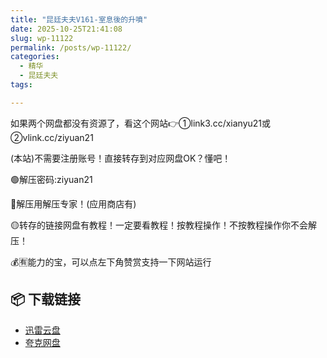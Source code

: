 ```yaml
---
title: "昆廷夫夫V161-室息後的升噴"
date: 2025-10-25T21:41:08
slug: wp-11122
permalink: /posts/wp-11122/
categories:
  - 精华
  - 昆廷夫夫
tags:

---
```


如果两个网盘都没有资源了，看这个网站👉①link3.cc/xianyu21或②vlink.cc/ziyuan21

(本站)不需要注册账号！直接转存到对应网盘OK？懂吧！

🟢解压密码:ziyuan21

🔵解压用解压专家！(应用商店有)

🟡转存的链接网盘有教程！一定要看教程！按教程操作！不按教程操作你不会解压！

💰🈶能力的宝，可以点左下角赞赏支持一下网站运行

## 📦 下载链接
- [迅雷云盘](https://blziyuan21.com/pay-download/11122?key=2d206e0490&down_id=0)
- [夸克网盘](https://blziyuan21.com/pay-download/11122?key=2d206e0490&down_id=1)

